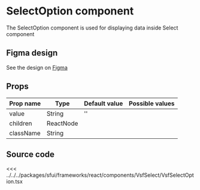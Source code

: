 # SelectOption component

The SelectOption component is used for displaying data inside Select component

## Figma design

See the design on [Figma](https://www.figma.com/file/CWOkbpne0tDpSenT4ZEUTQ/%F0%9F%9B%A0-SFUI-2.0-%7C-Development?node-id=11375%3A16313)

## Props



| Prop name     | Type        | Default value | Possible values                        |
| ------------  | --------    | ------------- | -------------------------------------- |
| value         | String      | ''            |                                        |
| children      | ReactNode   |               |                                        |
| className     | String      |               |                                        |





## Source code



<<< ../../../packages/sfui/frameworks/react/components/VsfSelect/VsfSelectOption.tsx


